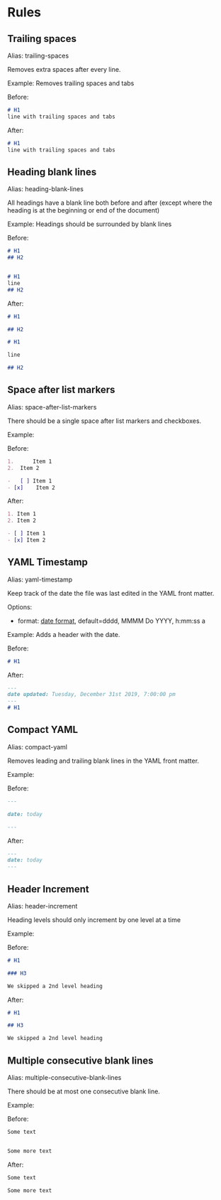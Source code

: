 <!--- This file was automatically generated. See docs.ts and *_template.md files for the source. -->

# Rules

## Trailing spaces

Alias: trailing-spaces

Removes extra spaces after every line.



Example: Removes trailing spaces and tabs

Before:

```markdown
# H1   
line with trailing spaces and tabs    				
```

After:

```markdown
# H1
line with trailing spaces and tabs
```

## Heading blank lines

Alias: heading-blank-lines

All headings have a blank line both before and after (except where the heading is at the beginning or end of the document)



Example: Headings should be surrounded by blank lines

Before:

```markdown
# H1
## H2


# H1
line
## H2

```

After:

```markdown
# H1

## H2

# H1

line

## H2
```

## Space after list markers

Alias: space-after-list-markers

There should be a single space after list markers and checkboxes.



Example: 

Before:

```markdown
1.      Item 1
2.  Item 2

-   [ ] Item 1
- [x]    Item 2
```

After:

```markdown
1. Item 1
2. Item 2

- [ ] Item 1
- [x] Item 2
```

## YAML Timestamp

Alias: yaml-timestamp

Keep track of the date the file was last edited in the YAML front matter. 

Options:
- format: [date format]([https://momentjs.com/docs/#/displaying/format/), default=dddd, MMMM Do YYYY, h:mm:ss a

Example: Adds a header with the date.

Before:

```markdown
# H1
```

After:

```markdown
---
date updated: Tuesday, December 31st 2019, 7:00:00 pm
---
# H1
```

## Compact YAML

Alias: compact-yaml

Removes leading and trailing blank lines in the YAML front matter.



Example: 

Before:

```markdown
---

date: today

---
```

After:

```markdown
---
date: today
---
```

## Header Increment

Alias: header-increment

Heading levels should only increment by one level at a time



Example: 

Before:

```markdown
# H1

### H3

We skipped a 2nd level heading
```

After:

```markdown
# H1

## H3

We skipped a 2nd level heading
```

## Multiple consecutive blank lines

Alias: multiple-consecutive-blank-lines

There should be at most one consecutive blank line.



Example: 

Before:

```markdown
Some text


Some more text
```

After:

```markdown
Some text

Some more text
```
